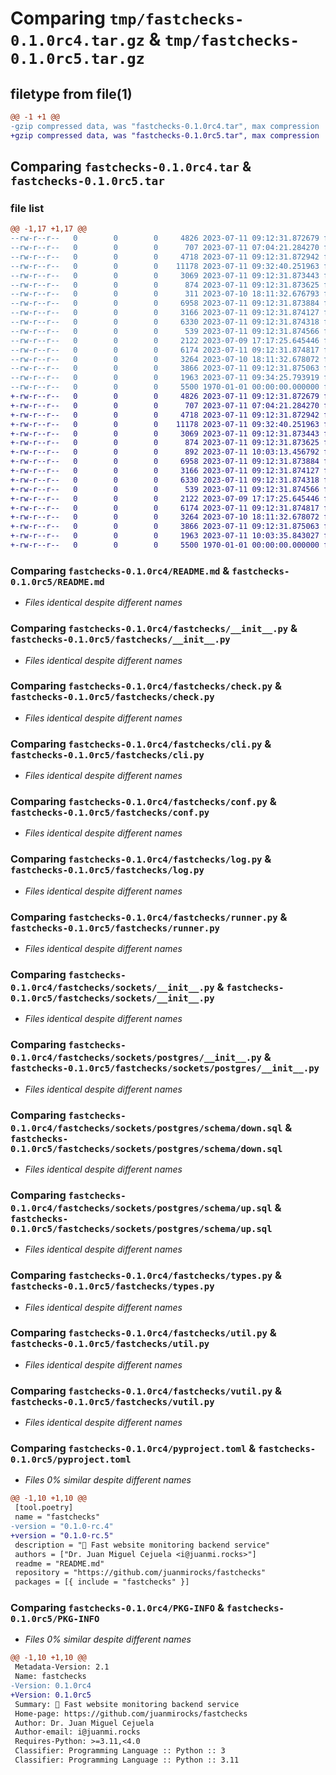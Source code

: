 # Comparing `tmp/fastchecks-0.1.0rc4.tar.gz` & `tmp/fastchecks-0.1.0rc5.tar.gz`

## filetype from file(1)

```diff
@@ -1 +1 @@
-gzip compressed data, was "fastchecks-0.1.0rc4.tar", max compression
+gzip compressed data, was "fastchecks-0.1.0rc5.tar", max compression
```

## Comparing `fastchecks-0.1.0rc4.tar` & `fastchecks-0.1.0rc5.tar`

### file list

```diff
@@ -1,17 +1,17 @@
--rw-r--r--   0        0        0     4826 2023-07-11 09:12:31.872679 fastchecks-0.1.0rc4/README.md
--rw-r--r--   0        0        0      707 2023-07-11 07:04:21.284270 fastchecks-0.1.0rc4/fastchecks/__init__.py
--rw-r--r--   0        0        0     4718 2023-07-11 09:12:31.872942 fastchecks-0.1.0rc4/fastchecks/check.py
--rw-r--r--   0        0        0    11178 2023-07-11 09:32:40.251963 fastchecks-0.1.0rc4/fastchecks/cli.py
--rw-r--r--   0        0        0     3069 2023-07-11 09:12:31.873443 fastchecks-0.1.0rc4/fastchecks/conf.py
--rw-r--r--   0        0        0      874 2023-07-11 09:12:31.873625 fastchecks-0.1.0rc4/fastchecks/log.py
--rw-r--r--   0        0        0      311 2023-07-10 18:11:32.676793 fastchecks-0.1.0rc4/fastchecks/meta.py
--rw-r--r--   0        0        0     6958 2023-07-11 09:12:31.873884 fastchecks-0.1.0rc4/fastchecks/runner.py
--rw-r--r--   0        0        0     3166 2023-07-11 09:12:31.874127 fastchecks-0.1.0rc4/fastchecks/sockets/__init__.py
--rw-r--r--   0        0        0     6330 2023-07-11 09:12:31.874318 fastchecks-0.1.0rc4/fastchecks/sockets/postgres/__init__.py
--rw-r--r--   0        0        0      539 2023-07-11 09:12:31.874566 fastchecks-0.1.0rc4/fastchecks/sockets/postgres/schema/down.sql
--rw-r--r--   0        0        0     2122 2023-07-09 17:17:25.645446 fastchecks-0.1.0rc4/fastchecks/sockets/postgres/schema/up.sql
--rw-r--r--   0        0        0     6174 2023-07-11 09:12:31.874817 fastchecks-0.1.0rc4/fastchecks/types.py
--rw-r--r--   0        0        0     3264 2023-07-10 18:11:32.678072 fastchecks-0.1.0rc4/fastchecks/util.py
--rw-r--r--   0        0        0     3866 2023-07-11 09:12:31.875063 fastchecks-0.1.0rc4/fastchecks/vutil.py
--rw-r--r--   0        0        0     1963 2023-07-11 09:34:25.793919 fastchecks-0.1.0rc4/pyproject.toml
--rw-r--r--   0        0        0     5500 1970-01-01 00:00:00.000000 fastchecks-0.1.0rc4/PKG-INFO
+-rw-r--r--   0        0        0     4826 2023-07-11 09:12:31.872679 fastchecks-0.1.0rc5/README.md
+-rw-r--r--   0        0        0      707 2023-07-11 07:04:21.284270 fastchecks-0.1.0rc5/fastchecks/__init__.py
+-rw-r--r--   0        0        0     4718 2023-07-11 09:12:31.872942 fastchecks-0.1.0rc5/fastchecks/check.py
+-rw-r--r--   0        0        0    11178 2023-07-11 09:32:40.251963 fastchecks-0.1.0rc5/fastchecks/cli.py
+-rw-r--r--   0        0        0     3069 2023-07-11 09:12:31.873443 fastchecks-0.1.0rc5/fastchecks/conf.py
+-rw-r--r--   0        0        0      874 2023-07-11 09:12:31.873625 fastchecks-0.1.0rc5/fastchecks/log.py
+-rw-r--r--   0        0        0      892 2023-07-11 10:03:13.456792 fastchecks-0.1.0rc5/fastchecks/meta.py
+-rw-r--r--   0        0        0     6958 2023-07-11 09:12:31.873884 fastchecks-0.1.0rc5/fastchecks/runner.py
+-rw-r--r--   0        0        0     3166 2023-07-11 09:12:31.874127 fastchecks-0.1.0rc5/fastchecks/sockets/__init__.py
+-rw-r--r--   0        0        0     6330 2023-07-11 09:12:31.874318 fastchecks-0.1.0rc5/fastchecks/sockets/postgres/__init__.py
+-rw-r--r--   0        0        0      539 2023-07-11 09:12:31.874566 fastchecks-0.1.0rc5/fastchecks/sockets/postgres/schema/down.sql
+-rw-r--r--   0        0        0     2122 2023-07-09 17:17:25.645446 fastchecks-0.1.0rc5/fastchecks/sockets/postgres/schema/up.sql
+-rw-r--r--   0        0        0     6174 2023-07-11 09:12:31.874817 fastchecks-0.1.0rc5/fastchecks/types.py
+-rw-r--r--   0        0        0     3264 2023-07-10 18:11:32.678072 fastchecks-0.1.0rc5/fastchecks/util.py
+-rw-r--r--   0        0        0     3866 2023-07-11 09:12:31.875063 fastchecks-0.1.0rc5/fastchecks/vutil.py
+-rw-r--r--   0        0        0     1963 2023-07-11 10:03:35.843027 fastchecks-0.1.0rc5/pyproject.toml
+-rw-r--r--   0        0        0     5500 1970-01-01 00:00:00.000000 fastchecks-0.1.0rc5/PKG-INFO
```

### Comparing `fastchecks-0.1.0rc4/README.md` & `fastchecks-0.1.0rc5/README.md`

 * *Files identical despite different names*

### Comparing `fastchecks-0.1.0rc4/fastchecks/__init__.py` & `fastchecks-0.1.0rc5/fastchecks/__init__.py`

 * *Files identical despite different names*

### Comparing `fastchecks-0.1.0rc4/fastchecks/check.py` & `fastchecks-0.1.0rc5/fastchecks/check.py`

 * *Files identical despite different names*

### Comparing `fastchecks-0.1.0rc4/fastchecks/cli.py` & `fastchecks-0.1.0rc5/fastchecks/cli.py`

 * *Files identical despite different names*

### Comparing `fastchecks-0.1.0rc4/fastchecks/conf.py` & `fastchecks-0.1.0rc5/fastchecks/conf.py`

 * *Files identical despite different names*

### Comparing `fastchecks-0.1.0rc4/fastchecks/log.py` & `fastchecks-0.1.0rc5/fastchecks/log.py`

 * *Files identical despite different names*

### Comparing `fastchecks-0.1.0rc4/fastchecks/runner.py` & `fastchecks-0.1.0rc5/fastchecks/runner.py`

 * *Files identical despite different names*

### Comparing `fastchecks-0.1.0rc4/fastchecks/sockets/__init__.py` & `fastchecks-0.1.0rc5/fastchecks/sockets/__init__.py`

 * *Files identical despite different names*

### Comparing `fastchecks-0.1.0rc4/fastchecks/sockets/postgres/__init__.py` & `fastchecks-0.1.0rc5/fastchecks/sockets/postgres/__init__.py`

 * *Files identical despite different names*

### Comparing `fastchecks-0.1.0rc4/fastchecks/sockets/postgres/schema/down.sql` & `fastchecks-0.1.0rc5/fastchecks/sockets/postgres/schema/down.sql`

 * *Files identical despite different names*

### Comparing `fastchecks-0.1.0rc4/fastchecks/sockets/postgres/schema/up.sql` & `fastchecks-0.1.0rc5/fastchecks/sockets/postgres/schema/up.sql`

 * *Files identical despite different names*

### Comparing `fastchecks-0.1.0rc4/fastchecks/types.py` & `fastchecks-0.1.0rc5/fastchecks/types.py`

 * *Files identical despite different names*

### Comparing `fastchecks-0.1.0rc4/fastchecks/util.py` & `fastchecks-0.1.0rc5/fastchecks/util.py`

 * *Files identical despite different names*

### Comparing `fastchecks-0.1.0rc4/fastchecks/vutil.py` & `fastchecks-0.1.0rc5/fastchecks/vutil.py`

 * *Files identical despite different names*

### Comparing `fastchecks-0.1.0rc4/pyproject.toml` & `fastchecks-0.1.0rc5/pyproject.toml`

 * *Files 0% similar despite different names*

```diff
@@ -1,10 +1,10 @@
 [tool.poetry]
 name = "fastchecks"
-version = "0.1.0-rc.4"
+version = "0.1.0-rc.5"
 description = "🚥 Fast website monitoring backend service"
 authors = ["Dr. Juan Miguel Cejuela <i@juanmi.rocks>"]
 readme = "README.md"
 repository = "https://github.com/juanmirocks/fastchecks"
 packages = [{ include = "fastchecks" }]
```

### Comparing `fastchecks-0.1.0rc4/PKG-INFO` & `fastchecks-0.1.0rc5/PKG-INFO`

 * *Files 0% similar despite different names*

```diff
@@ -1,10 +1,10 @@
 Metadata-Version: 2.1
 Name: fastchecks
-Version: 0.1.0rc4
+Version: 0.1.0rc5
 Summary: 🚥 Fast website monitoring backend service
 Home-page: https://github.com/juanmirocks/fastchecks
 Author: Dr. Juan Miguel Cejuela
 Author-email: i@juanmi.rocks
 Requires-Python: >=3.11,<4.0
 Classifier: Programming Language :: Python :: 3
 Classifier: Programming Language :: Python :: 3.11
```

